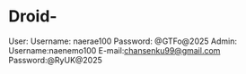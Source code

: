 # Droid-
User:
Username: naerae100
Password: @GTFo@2025
Admin:
Username:naenemo100
E-mail:chansenku99@gmail.com
Password:@RyUK@2025
